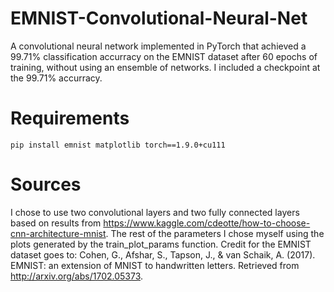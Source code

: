 # EMNIST-Convolutional-Neural-Net
A convolutional neural network implemented in PyTorch that achieved a 99.71% classification accurracy on the EMNIST dataset after 60 epochs of training, without using an ensemble of networks. I included a checkpoint at the 99.71% accurracy.
# Requirements
```
pip install emnist matplotlib torch==1.9.0+cu111
```
# Sources
I chose to use two convolutional layers and two fully connected layers based on results from https://www.kaggle.com/cdeotte/how-to-choose-cnn-architecture-mnist. The rest of the parameters I chose myself using the plots generated by the train_plot_params function. Credit for the EMNIST dataset goes to: Cohen, G., Afshar, S., Tapson, J., & van Schaik, A. (2017). EMNIST: an extension of MNIST to handwritten letters. Retrieved from http://arxiv.org/abs/1702.05373.